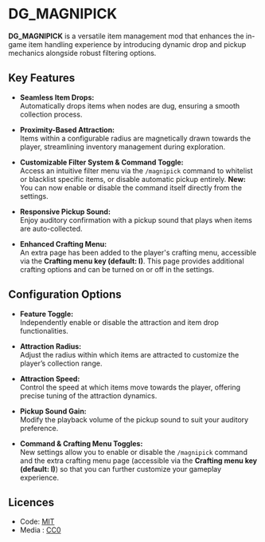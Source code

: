 # DG_MAGNIPICK

**DG_MAGNIPICK** is a versatile item management mod that enhances the in-game item handling experience by introducing dynamic drop and pickup mechanics alongside robust filtering options.

## Key Features

- **Seamless Item Drops:**  
  Automatically drops items when nodes are dug, ensuring a smooth collection process.

- **Proximity-Based Attraction:**  
  Items within a configurable radius are magnetically drawn towards the player, streamlining inventory management during exploration.

- **Customizable Filter System & Command Toggle:**  
  Access an intuitive filter menu via the `/magnipick` command to whitelist or blacklist specific items, or disable automatic pickup entirely. **New:** You can now enable or disable the command itself directly from the settings.

- **Responsive Pickup Sound:**  
  Enjoy auditory confirmation with a pickup sound that plays when items are auto-collected.

- **Enhanced Crafting Menu:**  
  An extra page has been added to the player's crafting menu, accessible via the **Crafting menu key (default: I)**. This page provides additional crafting options and can be turned on or off in the settings.

## Configuration Options

- **Feature Toggle:**  
  Independently enable or disable the attraction and item drop functionalities.

- **Attraction Radius:**  
  Adjust the radius within which items are attracted to customize the player’s collection range.

- **Attraction Speed:**  
  Control the speed at which items move towards the player, offering precise tuning of the attraction dynamics.

- **Pickup Sound Gain:**  
  Modify the playback volume of the pickup sound to suit your auditory preference.

- **Command & Crafting Menu Toggles:**  
  New settings allow you to enable or disable the `/magnipick` command and the extra crafting menu page (accessible via the **Crafting menu key (default: I)**) so that you can further customize your gameplay experience.

## Licences

- Code: [MIT](https://github.com/noobdigital87/dg_magnipick/blob/main/LICENSE)
- Media : [CC0](https://creativecommons.org/public-domain/cc0/)
